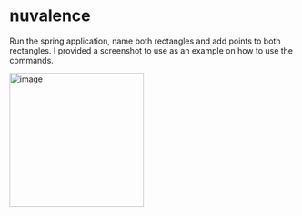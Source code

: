# nuvalence
Run the spring application, name both rectangles and add points to both rectangles.  I provided a screenshot to use as an example on how to use the commands.

<img width="236" alt="image" src="https://user-images.githubusercontent.com/9939527/195171238-6b7030d3-0579-4332-8ee0-6e658ed792ab.png">

